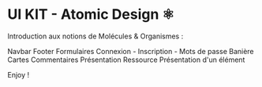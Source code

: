 # UI KIT - Atomic Design ⚛️

Introduction aux notions de Molécules & Organismes : 

   Navbar
   Footer
   Formulaires Connexion - Inscription - Mots de passe 
   Banière
   Cartes
   Commentaires
   Présentation Ressource
   Présentation d'un élément

   Enjoy ! 